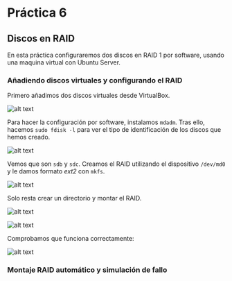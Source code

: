 # Práctica 6
## Discos en RAID

En esta práctica configuraremos dos discos en RAID 1 por software, usando una maquina virtual con Ubuntu Server.

### Añadiendo discos virtuales y configurando el RAID

Primero añadimos dos discos virtuales desde VirtualBox.

![alt text](http://i.imgur.com/hvyngn4.png)

Para hacer la configuración por software, instalamos ```mdadm```. Tras ello, hacemos ```sudo fdisk -l``` para ver el tipo de identificación de los discos que hemos creado.

![alt text](http://i.imgur.com/x7fADNV.png)

Vemos que son ```sdb``` y ```sdc```. Creamos el RAID utilizando el dispositivo ```/dev/md0``` y le damos formato *ext2* con ```mkfs```.

![alt text](http://i.imgur.com/0SqtK9q.png)

Solo resta crear un directorio y montar el RAID.

![alt text](http://i.imgur.com/pdG5LVb.png)

![alt text](http://i.imgur.com/dBFqatK.png)

Comprobamos que funciona correctamente:

![alt text](http://i.imgur.com/hMjUIC4.png)

### Montaje RAID automático y simulación de fallo
